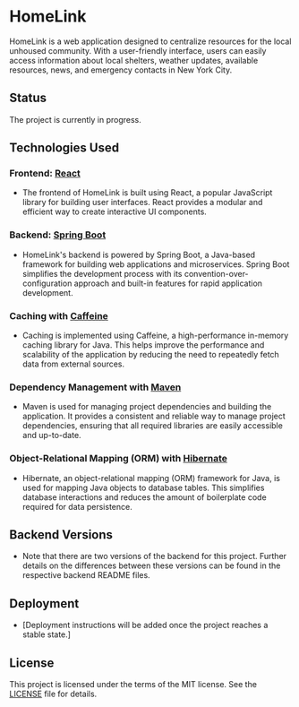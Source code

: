 # HomeLink

HomeLink is a web application designed to centralize resources for the local unhoused community. With a user-friendly interface, users can easily access information about local shelters, weather updates, available resources, news, and emergency contacts in New York City.

## Status

The project is currently in progress.

## Technologies Used

### Frontend: [React](https://reactjs.org/)

- The frontend of HomeLink is built using React, a popular JavaScript library for building user interfaces. React provides a modular and efficient way to create interactive UI components.

### Backend: [Spring Boot](https://spring.io/projects/spring-boot)

- HomeLink's backend is powered by Spring Boot, a Java-based framework for building web applications and microservices. Spring Boot simplifies the development process with its convention-over-configuration approach and built-in features for rapid application development.

### Caching with [Caffeine](https://github.com/ben-manes/caffeine)

- Caching is implemented using Caffeine, a high-performance in-memory caching library for Java. This helps improve the performance and scalability of the application by reducing the need to repeatedly fetch data from external sources.

### Dependency Management with [Maven](https://maven.apache.org/)

- Maven is used for managing project dependencies and building the application. It provides a consistent and reliable way to manage project dependencies, ensuring that all required libraries are easily accessible and up-to-date.

### Object-Relational Mapping (ORM) with [Hibernate](https://hibernate.org/)

- Hibernate, an object-relational mapping (ORM) framework for Java, is used for mapping Java objects to database tables. This simplifies database interactions and reduces the amount of boilerplate code required for data persistence.

## Backend Versions

- Note that there are two versions of the backend for this project. Further details on the differences between these versions can be found in the respective backend README files.

## Deployment

- [Deployment instructions will be added once the project reaches a stable state.]

## License

This project is licensed under the terms of the MIT license. See the [LICENSE](LICENSE) file for details.
